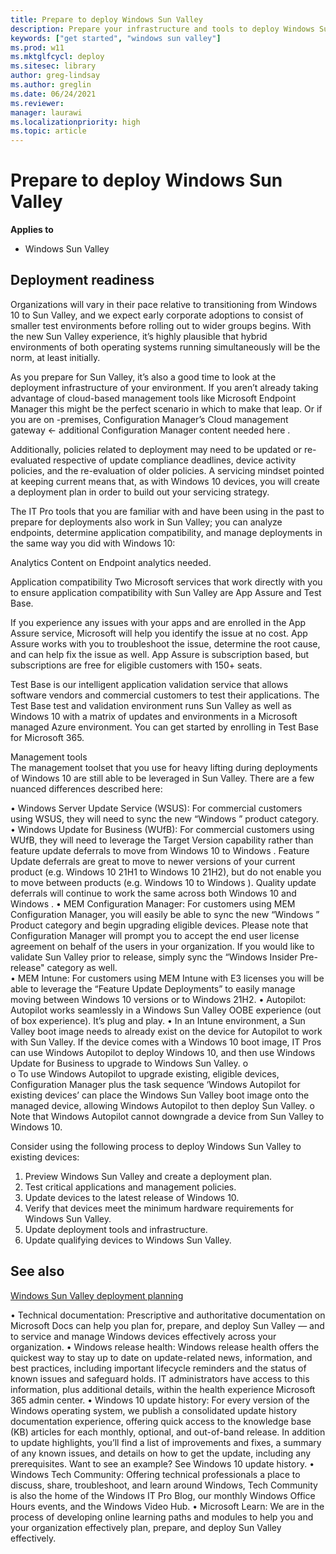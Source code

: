 ```yaml
---
title: Prepare to deploy Windows Sun Valley
description: Prepare your infrastructure and tools to deploy Windows Sun Valley, IT Pro content.
keywords: ["get started", "windows sun valley"]
ms.prod: w11
ms.mktglfcycl: deploy
ms.sitesec: library
author: greg-lindsay
ms.author: greglin
ms.date: 06/24/2021
ms.reviewer: 
manager: laurawi
ms.localizationpriority: high
ms.topic: article
---
```


# Prepare to deploy Windows Sun Valley

**Applies to**

-   Windows Sun Valley

## Deployment readiness

Organizations will vary in their pace relative to transitioning from Windows 10 to Sun Valley, and we expect early corporate adoptions to consist of smaller test environments before rolling out to wider groups begins.  With the new Sun Valley experience, it’s highly plausible that hybrid environments of both operating systems running simultaneously will be the norm, at least initially. 

As you prepare for Sun Valley, it’s also a good time to look at the deployment infrastructure of your environment. If you aren’t already taking advantage of cloud-based management tools like Microsoft Endpoint Manager this might be the perfect scenario in which to make that leap. Or if you are on -premises, Configuration Manager’s Cloud management gateway  <- additional Configuration Manager content needed here .

Additionally, policies related to deployment may need to be updated or re-evaluated respective of update compliance deadlines, device activity policies, and the re-evaluation of older policies.  A servicing mindset pointed at keeping current means that, as with Windows 10 devices, you will create a deployment plan in order to build out your servicing strategy.

The IT Pro tools that you are familiar with and have been using in the past to prepare for deployments also work in Sun Valley; you can analyze endpoints, determine application compatibility, and manage deployments in the same way you did with Windows 10: 

Analytics
Content on Endpoint analytics needed.

Application compatibility
Two Microsoft services that work directly with you to ensure application compatibility with Sun Valley are App Assure and Test Base.

If you experience any issues with your apps and are enrolled in the App Assure service, Microsoft will help you identify the issue at no cost. App Assure works with you to troubleshoot the issue, determine the root cause, and can help fix the issue as well. App Assure is subscription based, but subscriptions are free for eligible customers with 150+ seats. 

Test Base is our intelligent application validation service that allows software vendors and commercial customers to test their applications. The Test Base test and validation environment runs Sun Valley as well as Windows 10 with a matrix of updates and environments in a Microsoft managed Azure environment. You can get started by enrolling in Test Base for Microsoft 365.

Management tools  
The management toolset that you use for heavy lifting during deployments of Windows 10 are still able to be leveraged in Sun Valley. There are a few nuanced differences described here:

•	Windows Server Update Service (WSUS): For commercial customers using WSUS, they will need to sync the new “Windows  <SV>” product category. 
•	Windows Update for Business (WUfB): For commercial customers using WUfB, they will need to leverage the Target Version capability rather than feature update deferrals to move from Windows 10 to Windows <SV>. Feature Update deferrals are great to move to newer versions of your current product (e.g. Windows 10 21H1 to Windows 10 21H2), but do not enable you to move between products (e.g. Windows 10 to Windows <SV>). Quality update deferrals will continue to work the same across both Windows 10 and Windows <SV>. 
•	MEM Configuration Manager: For customers using MEM Configuration Manager, you will easily be able to sync the new “Windows <SV>” Product category and begin upgrading eligible devices. Please note that Configuration Manager will prompt you to accept the end user license agreement on behalf of the users in your organization. If you would like to validate Sun Valley prior to release, simply sync the “Windows Insider Pre-release" category as well.  
•	MEM Intune: For customers using MEM Intune with E3 licenses you will be able to leverage the “Feature Update Deployments” to easily manage moving between Windows 10 versions or to Windows <SV> 21H2. 
•	Autopilot:   Autopilot works seamlessly in a Windows Sun Valley OOBE experience (out of box experience). It’s plug and play. 
•	In an Intune environment, a Sun Valley boot image needs to already exist on the device for Autopilot to work with Sun Valley. If the device comes with a Windows 10 boot image, IT Pros can use Windows Autopilot to deploy Windows 10, and then use Windows Update for Business to upgrade to Windows Sun Valley.
o	
o	To use Windows Autopilot to upgrade existing, eligible devices, Configuration  Manager plus the task sequence ‘Windows Autopilot for existing devices’ can place the Windows Sun Valley boot image onto the managed device, allowing Windows Autopilot to then deploy Sun Valley.
o	Note that Windows Autopilot cannot downgrade a device from Sun Valley to Windows 10. 


























Consider using the following process to deploy Windows Sun Valley to existing devices:
1. Preview Windows Sun Valley and create a deployment plan. 
2. Test critical applications and management policies.
3. Update devices to the latest release of Windows 10.
4. Verify that devices meet the minimum hardware requirements for Windows Sun Valley.
5. Update deployment tools and infrastructure.
6. Update qualifying devices to Windows Sun Valley.


## See also

[Windows Sun Valley deployment planning](windows-sv-plan.md)

•	Technical documentation: Prescriptive and authoritative documentation on Microsoft Docs can help you plan for, prepare, and deploy Sun Valley — and to service and manage Windows devices effectively across your organization.
•	Windows release health: Windows release health offers the quickest way to stay up to date on update-related news, information, and best practices, including important lifecycle reminders and the status of known issues and safeguard holds. IT administrators have access to this information, plus additional details, within the health experience Microsoft 365 admin center.
•	Windows 10 update history: For every version of the Windows operating system, we publish a consolidated update history documentation experience, offering quick access to the knowledge base (KB) articles for each monthly, optional, and out-of-band release. In addition to update highlights, you’ll find a list of improvements and fixes, a summary of any known issues, and details on how to get the update, including any prerequisites. Want to see an example? See Windows 10 update history.
•	Windows Tech Community: Offering technical professionals a place to discuss, share, troubleshoot, and learn around Windows, Tech Community is also the home of the Windows IT Pro Blog, our monthly Windows Office Hours events, and the Windows Video Hub.
•	Microsoft Learn: We are in the process of developing online learning paths and modules to help you and your organization effectively plan, prepare, and deploy Sun Valley effectively.

